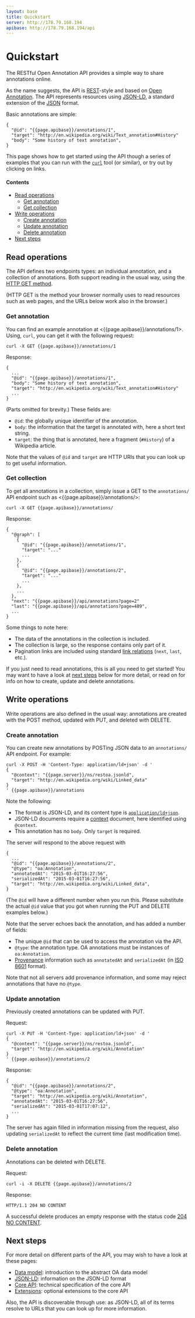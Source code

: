 ```yaml
---
layout: base
title: Quickstart
server: http://178.79.168.194
apibase: http://178.79.168.194/api
---
```


# Quickstart

The RESTful Open Annotation API provides a simple way to share
annotations online. 

As the name suggests, the API is
[REST](http://en.wikipedia.org/wiki/Representational_state_transfer)-style
and based on [Open
Annotation](http://www.openannotation.org/spec/core/). The API
represents resources using [JSON-LD](http://json-ld.org), a standard
extension of the [JSON](http://json.org) format.

Basic annotations are simple:

    {
      "@id": "{{page.apibase}}/annotations/1",
      "target": "http://en.wikipedia.org/wiki/Text_annotation#History"
      "body": "Some history of text annotation",
    }

This page shows how to get started using the API though a series of
examples that you can run with the
[`curl`](http://en.wikipedia.org/wiki/CURL) tool (or similar), or try
out by clicking on links.

#### Contents

* [Read operations](#read-operations)
  * [Get annotation](#get-annotation)
  * [Get collection](#get-collection)
* [Write operations](#write-operations)
  * [Create annotation](#create-annotation)
  * [Update annotation](#update-annotation)
  * [Delete annotation](#delete-annotation)
* [Next steps](#next-steps)

## Read operations

The API defines two endpoints types: an individual annotation, and a
collection of annotations. Both support reading in the usual way,
using the [HTTP GET
method](http://en.wikipedia.org/wiki/Hypertext_Transfer_Protocol#Request_methods).

(HTTP GET is the method your browser normally uses to read resources
such as web pages, and the URLs below work also in the browser.)

### Get annotation

You can find an example annotation at
<{{page.apibase}}/annotations/1>. Using, `curl`, you can get it with
the following request:

    curl -X GET {{page.apibase}}/annotations/1

Response:

    {
      ...
      "@id": "{{page.apibase}}/annotations/1",
      "body": "Some history of text annotation",
      "target": "http://en.wikipedia.org/wiki/Text_annotation#History"
      ...
    }

(Parts omitted for brevity.) These fields are:

* `@id`: the globally unique identifier of the annotation.
* `body`: the information that the target is annotated with, here a short text string.
* `target`: the thing that is annotated, here a fragment (`#History`) of a Wikipedia article.

Note that the values of `@id` and `target` are HTTP URIs that you can
look up to get useful information.

### Get collection

To get all annotations in a collection, simply issue a GET to the
`annotations/` API endpoint such as <{{page.apibase}}/annotations/>:

    curl -X GET {{page.apibase}}/annotations/

Response:

    {
      "@graph": [
        {
          "@id": "{{page.apibase}}/annotations/1",
          "target": "..."
          ...
        },
        {
          "@id": "{{page.apibase}}/annotations/2",
          "target": "..."
          ...
        },
        ...
      },
      "next": "{{page.apibase}}/api/annotations?page=2"
      "last": "{{page.apibase}}/api/annotations?page=489",
      ...
    }

Some things to note here:

* The data of the annotations in the collection is included.
* The collection is large, so the response contains only part of it.
* Pagination links are included using standard [link relations](http://en.wikipedia.org/wiki/Link_relation) (`next`, `last`, etc.).

If you just need to read annotations, this is all you need to get
started! You may want to have a look at [next steps](#next-steps)
below for more detail, or read on for info on how to create, update
and delete annotations.

## Write operations

Write operations are also defined in the usual way: annotations are
created with the POST method, updated with PUT, and deleted with
DELETE.

### Create annotation

You can create new annotations by POSTing JSON data to an
`annotations/` API endpoint. For example:

    curl -X POST -H 'Content-Type: application/ld+json' -d '
    {
      "@context": "{{page.server}}/ns/restoa.jsonld",
      "target": "http://en.wikipedia.org/wiki/Linked_data"
    }
    ' {{page.apibase}}/annotations

Note the following:

* The format is JSON-LD, and its content type is
[`application/ld+json`](http://www.w3.org/TR/json-ld/#application-ld-json).
* JSON-LD documents require a [context](context.html)
document, here identified using `@context`.
* This annotation has no `body`. Only `target` is required.

The server will respond to the above request with

    {
      ...
      "@id": "{{page.apibase}}/annotations/2",
      "@type": "oa:Annotation",
      "annotatedAt": "2015-03-01T16:27:56",
      "serializedAt": "2015-03-01T16:27:56",
      "target": "http://en.wikipedia.org/wiki/Linked_data",
    }

(The `@id` will have a different number when you run this. Please
substitute the actual `@id` value that you got when running the PUT
and DELETE examples below.)

Note that the server echoes back the annotation, and has added a
number of fields:

* The unique `@id` that can be used to access the annotation via the API.
* `@type`: the annotation type. OA annotations must be instances of `oa:Annotation`.
* [Provenance](http://www.openannotation.org/spec/core/core.html#Provenance)
  information such as `annotatedAt` and `serializedAt`
  (in [ISO 8601](http://en.wikipedia.org/wiki/ISO_8601) format).

Note that not all servers add provenance information, and some may
reject annotations that have no `@type`.

### Update annotation

Previously created annotations can be updated with PUT.

Request:

    curl -X PUT -H 'Content-Type: application/ld+json' -d '
    {
      "@context": "{{page.server}}/ns/restoa.jsonld",
      "target": "http://en.wikipedia.org/wiki/Annotation"
    }
    ' {{page.apibase}}/annotations/2

Response:

    {
      "@id": "{{page.apibase}}/annotations/2",
      "@type": "oa:Annotation",
      "target": "http://en.wikipedia.org/wiki/Annotation",
      "annotatedAt": "2015-03-01T16:27:56",
      "serializedAt": "2015-03-01T17:07:12",
      ...
    }

The server has again filled in information missing from the request,
also updating `serializedAt` to reflect the current time (last
modification time).

### Delete annotation

Annotations can be deleted with DELETE.

Request:

    curl -i -X DELETE {{page.apibase}}/annotations/2

Response:

    HTTP/1.1 204 NO CONTENT

A successful delete produces an empty response with the status code
[204 NO CONTENT](http://en.wikipedia.org/wiki/List_of_HTTP_status_codes#2xx_Success).

## Next steps

For more detail on different parts of the API, you may wish to have a
look at these pages:

* [Data model](data-model.html): introduction to the abstract OA data model
* [JSON-LD](json-ld.html): information on the JSON-LD format
* [Core API](api-core.html): technical specification of the core API
* [Extensions](extensions.html): optional extensions to the core API

Also, the API is discoverable through use: as JSON-LD, all of its
terms resolve to URLs that you can look up for more information.
